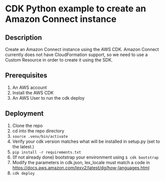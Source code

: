 
# CDK Python example to create an Amazon Connect instance

## Description
Create an Amazon Connect instance using the AWS CDK.
Amazon Connect currently does not have CloudFormation support, so we need to use a Custom Resource in order to create it using the SDK.

## Prerequisites
1. An AWS account
1. Install the AWS CDK
1. An AWS User to run the cdk deploy

## Deployment

1. Clone the repo
1. cd into the repo directory
1. `source .venv/bin/activate`
1. Verify your cdk version matches what will be installed in setup.py (set to the latest.)
1. `pip install -r requirements.txt`
1. (If not already done) bootstrap your environment using ``` $ cdk bootstrap ```
1. Modify the parameters in cdk.json, lex_locale must match a code in https://docs.aws.amazon.com/lexv2/latest/dg/how-languages.html
1. `cdk deploy`
